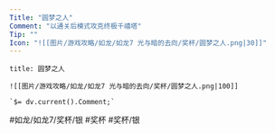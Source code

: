 ```yaml
---
Title: "圆梦之人"
Comment: "以通关后模式攻克终极千禧塔"
Tip: ""
Icon: "![[图片/游戏攻略/如龙/如龙7 光与暗的去向/奖杯/圆梦之人.png|30]]"
---
```

```ad-common-silver-trophy
title: 圆梦之人

![[图片/游戏攻略/如龙/如龙7 光与暗的去向/奖杯/圆梦之人.png|100]]

`$= dv.current().Comment;`

```

#如龙/如龙7/奖杯/银 #奖杯 #奖杯/银

